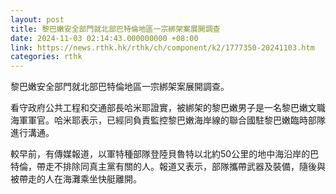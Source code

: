 ```yaml
---
layout: post
title: 黎巴嫩安全部門就北部巴特倫地區一宗綁架案展開調查
date: 2024-11-03 02:14:43.000000000 +08:00
link: https://news.rthk.hk/rthk/ch/component/k2/1777350-20241103.htm
categories: rthk
---
```


黎巴嫩安全部門就北部巴特倫地區一宗綁架案展開調查。

看守政府公共工程和交通部長哈米耶證實，被綁架的黎巴嫩男子是一名黎巴嫩文職海軍軍官。哈米耶表示，已經同負責監控黎巴嫩海岸線的聯合國駐黎巴嫩臨時部隊進行溝通。

較早前，有傳媒報道，以軍特種部隊登陸貝魯特以北約50公里的地中海沿岸的巴特倫，帶走不排除同真主黨有關的人。報道又表示，部隊攜帶武器及裝備，隨後與被帶走的人在海灘乘坐快艇離開。
